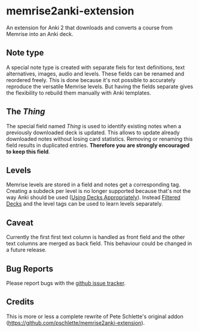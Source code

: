 memrise2anki-extension
======================

An extension for Anki 2 that downloads and converts a course from Memrise into an Anki deck.

Note type
---------

A special note type is created with separate fiels for text definitions, text alternatives, images, audio and levels.
These fields can be renamed and reordered freely. This is done because it's not possible to accurately reproduce
the versatile Memrise levels. But having the fields separate gives the flexibility to rebuild them manually with Anki templates.

The *Thing*
-----------

The special field named *Thing* is used to identify existing notes when a previously downloaded deck is updated. This allows to
update already downloaded notes without losing card statistics. Removing or renaming this field results in duplicated entries.
**Therefore you are strongly encouraged to keep this field**.

Levels
------

Memrise levels are stored in a field and notes get a corresponding tag. Creating a subdeck per level is no longer supported because
that's not the way Anki should be used ([Using Decks Appropriately](http://ankisrs.net/docs/manual.html#manydecks)). Instead 
[Filtered Decks](http://ankisrs.net/docs/am-manual.html#filtered) and the level tags can be used to learn levels separately.

Caveat
------

Currently the first first text column is handled as front field and the other text columns are merged as back field.
This behaviour could be changed in a future release.

Bug Reports
-----------

Please report bugs with the [github issue tracker](https://github.com/wilddom/memrise2anki-extension/issues).

Credits
-------

This is more or less a complete rewrite of Pete Schlette's original addon (https://github.com/pschlette/memrise2anki-extension).


